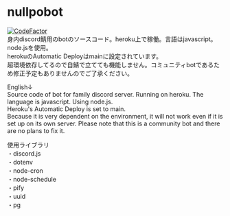 # nullpobot  
[![CodeFactor](https://www.codefactor.io/repository/github/taku1417/nullpo-bot/badge)](https://www.codefactor.io/repository/github/taku1417/nullpo-bot)  
身内discord鯖用のbotのソースコード。heroku上で稼働。言語はjavascript。node.jsを使用。  
herokuのAutomatic Deployはmainに設定されています。  
超環境依存してるので自鯖で立てても機能しません。コミュニティbotであるため修正予定もありませんのでご了承ください。  
  
English↓  
Source code of bot for family discord server. Running on heroku. The language is javascript. Using node.js.  
Heroku's Automatic Deploy is set to main.  
Because it is very dependent on the environment, it will not work even if it is set up on its own server. Please note that this is a community bot and there are no plans to fix it.  
  
使用ライブラリ  
・discord.js  
・dotenv  
・node-cron  
・node-schedule  
・pify  
・uuid  
・pg  
  
